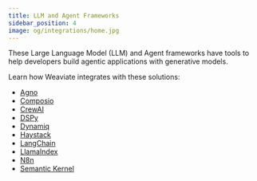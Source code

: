```yaml
---
title: LLM and Agent Frameworks
sidebar_position: 4
image: og/integrations/home.jpg
---
```


These Large Language Model (LLM) and Agent frameworks have tools to help developers build agentic applications with generative models.

Learn how Weaviate integrates with these solutions:
* [Agno](/integrations/llm-agent-frameworks/agno/)
* [Composio](/integrations/llm-agent-frameworks/composio/)
* [CrewAI](/integrations/llm-agent-frameworks/crewai/)
* [DSPy](/integrations/llm-agent-frameworks/dspy/)
* [Dynamiq](/integrations/llm-agent-frameworks/dynamiq/)
* [Haystack](/integrations/llm-agent-frameworks/haystack/)
* [LangChain](/integrations/llm-agent-frameworks/langchain/)
* [LlamaIndex](/integrations/llm-agent-frameworks/llamaindex/)
* [N8n](/integrations/llm-agent-frameworks/n8n/)
* [Semantic Kernel](/integrations/llm-agent-frameworks/semantic-kernel/)

